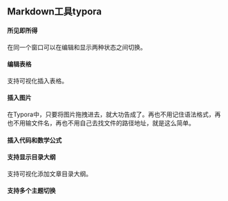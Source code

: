 ## Markdown工具typora

#### 所见即所得

在同一个窗口可以在编辑和显示两种状态之间切换。

#### 编辑表格

支持可视化插入表格。

#### 插入图片

在Typora中，只要将图片拖拽进去，就大功告成了。再也不用记住语法格式，再也不用输文件名，再也不用自己去找文件的路径地址，就是这么简单。

#### 插入代码和数学公式

#### 支持显示目录大纲

支持可视化添加文章目录大纲。

#### 支持多个主题切换

[参考]: https://sspai.com/post/30292
[点此前往官网下载 Typora]: https://typora.io

